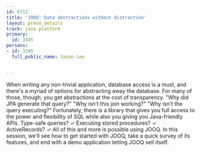 ---
id: 6712
title: 'JOOQ: Data abstractions without distraction'
layout: preso_details
track: java platform
primary:
  id: 3345
persons:
- id: 3345
  full_public_name: Jason Lee

---
When writing any non-trivial application, database access is a must, and there's a myriad of options for abstracting away the database. For many of those, though, you get abstractions at the cost of transparency. "Why did JPA generate that query?" "Why isn't this join working?" "Why isn't the query executing?" Fortunately, there _is_ a library that gives you full access to the power and flexibility of SQL while also you giving you Java-friendly APIs. Type-safe queries? ✓ Executing stored procedures? ✓ ActiveRecords? ✓ All of this and more is possible using JOOQ. In this session, we'll see how to get started with JOOQ, take a quick survey of its features, and end with a demo application letting JOOQ sell itself.